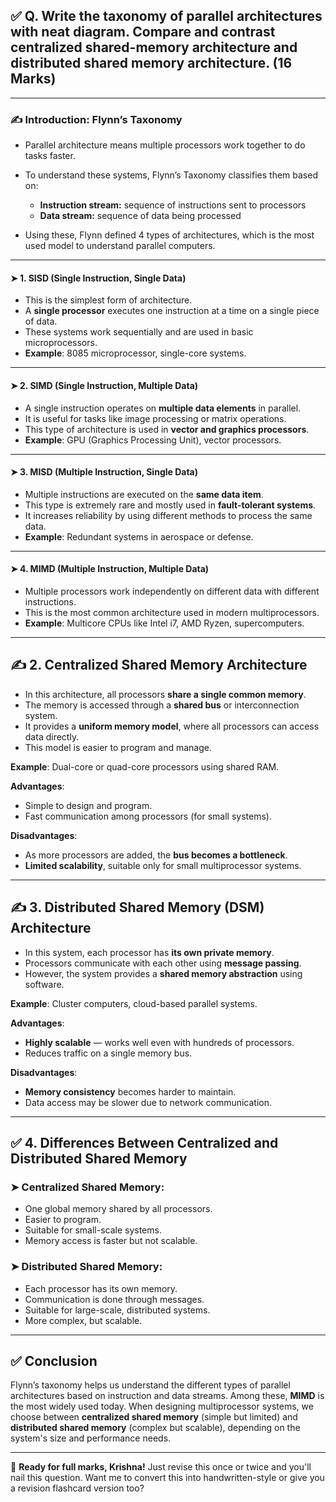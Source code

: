 ## ✅ Q. Write the taxonomy of parallel architectures with neat diagram. Compare and contrast centralized shared-memory architecture and distributed shared memory architecture. (16 Marks)
---

### ✍️ **Introduction: Flynn’s Taxonomy**

* Parallel architecture means multiple processors work together to do tasks faster.
* To understand these systems, Flynn’s Taxonomy classifies them based on:

  * **Instruction stream:** sequence of instructions sent to processors
  * **Data stream:** sequence of data being processed
* Using these, Flynn defined 4 types of architectures, which is the most used model to understand parallel computers.

---

#### ➤ 1. SISD (Single Instruction, Single Data)

* This is the simplest form of architecture.
* A **single processor** executes one instruction at a time on a single piece of data.
* These systems work sequentially and are used in basic microprocessors.
* **Example**: 8085 microprocessor, single-core systems.

---

#### ➤ 2. SIMD (Single Instruction, Multiple Data)

* A single instruction operates on **multiple data elements** in parallel.
* It is useful for tasks like image processing or matrix operations.
* This type of architecture is used in **vector and graphics processors**.
* **Example**: GPU (Graphics Processing Unit), vector processors.

---

#### ➤ 3. MISD (Multiple Instruction, Single Data)

* Multiple instructions are executed on the **same data item**.
* This type is extremely rare and mostly used in **fault-tolerant systems**.
* It increases reliability by using different methods to process the same data.
* **Example**: Redundant systems in aerospace or defense.

---

#### ➤ 4. MIMD (Multiple Instruction, Multiple Data)

* Multiple processors work independently on different data with different instructions.
* This is the most common architecture used in modern multiprocessors.
* **Example**: Multicore CPUs like Intel i7, AMD Ryzen, supercomputers.

---

## ✍️ **2. Centralized Shared Memory Architecture**

* In this architecture, all processors **share a single common memory**.
* The memory is accessed through a **shared bus** or interconnection system.
* It provides a **uniform memory model**, where all processors can access data directly.
* This model is easier to program and manage.

**Example**: Dual-core or quad-core processors using shared RAM.

**Advantages**:

* Simple to design and program.
* Fast communication among processors (for small systems).

**Disadvantages**:

* As more processors are added, the **bus becomes a bottleneck**.
* **Limited scalability**, suitable only for small multiprocessor systems.

---

## ✍️ **3. Distributed Shared Memory (DSM) Architecture**

* In this system, each processor has **its own private memory**.
* Processors communicate with each other using **message passing**.
* However, the system provides a **shared memory abstraction** using software.

**Example**: Cluster computers, cloud-based parallel systems.

**Advantages**:

* **Highly scalable** — works well even with hundreds of processors.
* Reduces traffic on a single memory bus.

**Disadvantages**:

* **Memory consistency** becomes harder to maintain.
* Data access may be slower due to network communication.

---

## ✅ **4. Differences Between Centralized and Distributed Shared Memory**

### ➤ Centralized Shared Memory:

* One global memory shared by all processors.
* Easier to program.
* Suitable for small-scale systems.
* Memory access is faster but not scalable.

### ➤ Distributed Shared Memory:

* Each processor has its own memory.
* Communication is done through messages.
* Suitable for large-scale, distributed systems.
* More complex, but scalable.

---

## ✅ **Conclusion**

Flynn’s taxonomy helps us understand the different types of parallel architectures based on instruction and data streams. Among these, **MIMD** is the most widely used today.
When designing multiprocessor systems, we choose between **centralized shared memory** (simple but limited) and **distributed shared memory** (complex but scalable), depending on the system's size and performance needs.

---

🎯 **Ready for full marks, Krishna!** Just revise this once or twice and you'll nail this question. Want me to convert this into handwritten-style or give you a revision flashcard version too?

